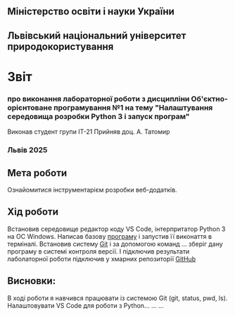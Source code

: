 ## Міністерство освіти і науки України

## Львівський національний університет природокористування
# Звіт 
### про виконання лабораторної роботи з дисципліни Об'єктно-орієнтоване програмування №1 на тему "Налаштування середовища розробки Python 3 і запуск програм"
Виконав студент групи ІТ-21
Прийняв доц. А. Татомир
### Львів 2025

## Мета роботи 
Ознайомитися інструментарієм розробки веб-додатків.

## Хід роботи
Встановив середовище редактор коду VS Code, інтерпритатор Python 3 на ОС Windows. 
Написав базову [програму](./1-test.py) і запустив її виконаття в терміналі. Встановив систему [Git](https://git-scm.com/) і за допомогою команд ... зберіг дану програму в системі контроля версії. І підключив результати лаболаторної роботи підключив у хмарних репозиторії [GitHub](https://github.com/xsp1ke83/oop-it-2025/tree/master/NickBobeshko)

## Висновки: 
В ході роботи я навчився працювати із системою Git (git, status, pwd, ls).
Налаштовувати VS Code для роботи з Python...
...
...


